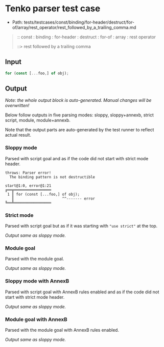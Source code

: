 # Tenko parser test case

- Path: tests/testcases/const/binding/for-header/destruct/for-of/array/rest_operator/rest_followed_by_a_trailing_comma.md

> :: const : binding : for-header : destruct : for-of : array : rest operator
>
> ::> rest followed by a trailing comma

## Input

`````js
for (const [...foo,] of obj);
`````

## Output

_Note: the whole output block is auto-generated. Manual changes will be overwritten!_

Below follow outputs in five parsing modes: sloppy, sloppy+annexb, strict script, module, module+annexb.

Note that the output parts are auto-generated by the test runner to reflect actual result.

### Sloppy mode

Parsed with script goal and as if the code did not start with strict mode header.

`````
throws: Parser error!
  The binding pattern is not destructible

start@1:0, error@1:21
╔══╦═════════════════
 1 ║ for (const [...foo,] of obj);
   ║                      ^^------- error
╚══╩═════════════════

`````

### Strict mode

Parsed with script goal but as if it was starting with `"use strict"` at the top.

_Output same as sloppy mode._

### Module goal

Parsed with the module goal.

_Output same as sloppy mode._

### Sloppy mode with AnnexB

Parsed with script goal with AnnexB rules enabled and as if the code did not start with strict mode header.

_Output same as sloppy mode._

### Module goal with AnnexB

Parsed with the module goal with AnnexB rules enabled.

_Output same as sloppy mode._

